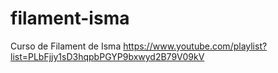 # filament-isma
Curso de Filament de Isma https://www.youtube.com/playlist?list=PLbFjjy1sD3hqpbPGYP9bxwyd2B79V09kV
